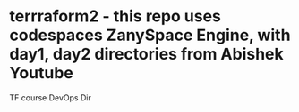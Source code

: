 # terrraform2 - this repo uses codespaces ZanySpace Engine, with day1, day2 directories from Abishek Youtube 

TF course DevOps Dir
